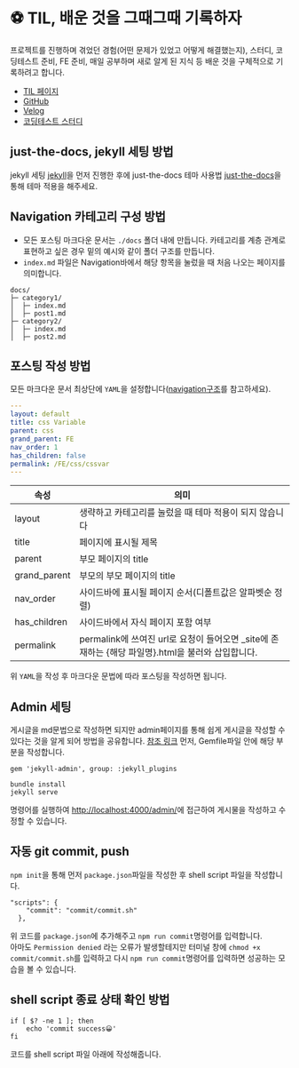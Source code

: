 # ⚽️ TIL, 배운 것을 그때그때 기록하자

프로젝트를 진행하며 겪었던 경험(어떤 문제가 있었고 어떻게 해결했는지), 스터디, 코딩테스트 준비, FE 준비, 매일 공부하며 새로 알게 된 지식 등 배운 것을 구체적으로 기록하려고 합니다.

- [TIL 페이지](https://kingyong9169.github.io/TIL/)
- [GitHub](https://github.com/kingyong9169)
- [Velog](https://velog.io/@kingyong9169)
- [코딩테스트 스터디](https://github.com/thdwlsgus0/algo_spot)

## just-the-docs, jekyll 세팅 방법

jekyll 세팅 [jekyll](https://jekyllrb.com/docs/)을 먼저 진행한 후에
just-the-docs 테마 사용법 [just-the-docs](https://pmarsceill.github.io/just-the-docs/)을 통해 테마 적용을 해주세요.

## Navigation 카테고리 구성 방법

- 모든 포스팅 마크다운 문서는 `./docs` 폴더 내에 만듭니다. 카테고리를 계층 관계로 표현하고 싶은 경우 밑의 예시와 같이 폴더 구조를 만듭니다.
- `index.md` 파일은 Navigation바에서 해당 항목을 눌렀을 때 처음 나오는 페이지를 의미합니다.

```
docs/
├─ category1/
│  ├─ index.md
│  ├─ post1.md
├─ category2/
│  ├─ index.md
│  ├─ post2.md
```

## 포스팅 작성 방법

모든 마크다운 문서 최상단에 `YAML`을 설정합니다([navigation구조](https://pmarsceill.github.io/just-the-docs/docs/navigation-structure/)를 참고하세요).

```YAML
---
layout: default
title: css Variable
parent: css
grand_parent: FE
nav_order: 1
has_children: false
permalink: /FE/css/cssvar
---
```

| 속성          | 의미                                            |
| ------------ | ---------------------------------------------- |
| layout       | 생략하고 카테고리를 눌렀을 때 테마 적용이 되지 않습니다     |
| title        | 페이지에 표시될 제목                               |
| parent       | 부모 페이지의 title                               |
| grand_parent | 부모의 부모 페이지의 title                          |
| nav_order    | 사이드바에 표시될 페이지 순서(디폴트값은 알파벳순 정렬)     |
| has_children | 사이드바에서 자식 페이지 포함 여부                     |
| permalink    | permalink에 쓰여진 url로 요청이 들어오면 _site에 존재하는 {해당 파일명}.html을 불러와 삽입합니다.     |

위 `YAML`을 작성 후 마크다운 문법에 따라 포스팅을 작성하면 됩니다.

## Admin 세팅
게시글을 md문법으로 작성하면 되지만 admin페이지를 통해 쉽게 게시글을 작성할 수 있다는 것을 알게 되어 방법을 공유합니다. [참조 링크](https://honbabzone.com/jekyll/start-gitHubBlog/#step-6-admin-%EC%84%B8%ED%8C%85) 먼저, Gemfile파일 안에 해당 부분을 작성합니다.

`gem 'jekyll-admin', group: :jekyll_plugins`

```
bundle install
jekyll serve
```
명령어를 실행하여 <http://localhost:4000/admin/>에 접근하여 게시물을 작성하고 수정할 수 있습니다.

## 자동 git commit, push

`npm init`을 통해 먼저 `package.json`파일을 작성한 후 shell script 파일을 작성합니다.
```
"scripts": {
    "commit": "commit/commit.sh"
  },
```
위 코드를 `package.json`에 추가해주고 `npm run commit`명령어를 입력합니다.<br>
아마도 `Permission denied` 라는 오류가 발생할테지만 터미널 창에 `chmod +x commit/commit.sh`를 입력하고 다시 `npm run commit`명령어를 입력하면 성공하는 모습을 볼 수 있습니다.

## shell script 종료 상태 확인 방법
```
if [ $? -ne 1 ]; then
    echo 'commit success😀'
fi
```
코드를 shell script 파일 아래에 작성해줍니다.